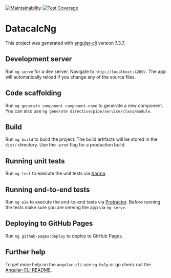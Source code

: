 [![Maintainability](https://api.codeclimate.com/v1/badges/c0976b170abb1192aa46/maintainability)](https://codeclimate.com/github/iamthechad/datacalc-ng/maintainability)
[![Test Coverage](https://api.codeclimate.com/v1/badges/c0976b170abb1192aa46/test_coverage)](https://codeclimate.com/github/iamthechad/datacalc-ng/test_coverage)
# DatacalcNg

This project was generated with [angular-cli](https://github.com/angular/angular-cli) version 7.3.7.

## Development server
Run `ng serve` for a dev server. Navigate to `http://localhost:4200/`. The app will automatically reload if you change any of the source files.

## Code scaffolding

Run `ng generate component component-name` to generate a new component. You can also use `ng generate directive/pipe/service/class/module`.

## Build

Run `ng build` to build the project. The build artifacts will be stored in the `dist/` directory. Use the `-prod` flag for a production build.

## Running unit tests

Run `ng test` to execute the unit tests via [Karma](https://karma-runner.github.io).

## Running end-to-end tests

Run `ng e2e` to execute the end-to-end tests via [Protractor](http://www.protractortest.org/).
Before running the tests make sure you are serving the app via `ng serve`.

## Deploying to GitHub Pages

Run `ng github-pages:deploy` to deploy to GitHub Pages.

## Further help

To get more help on the `angular-cli` use `ng help` or go check out the [Angular-CLI README](https://github.com/angular/angular-cli/blob/master/README.md).

